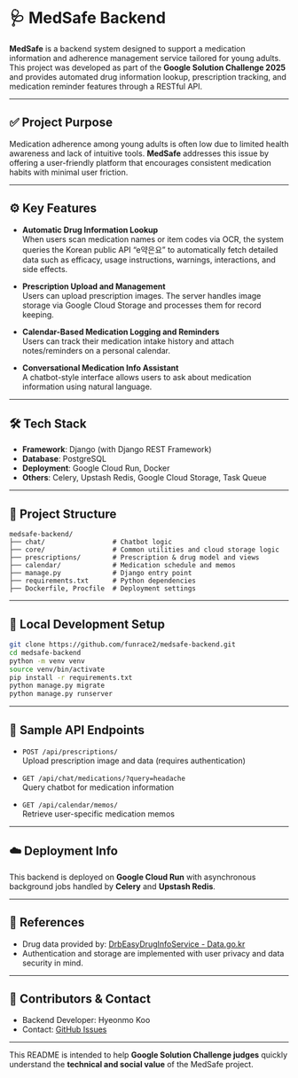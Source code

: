 # 🩺 MedSafe Backend

**MedSafe** is a backend system designed to support a medication information and adherence management service tailored for young adults. This project was developed as part of the **Google Solution Challenge 2025** and provides automated drug information lookup, prescription tracking, and medication reminder features through a RESTful API.

---

## ✅ Project Purpose

Medication adherence among young adults is often low due to limited health awareness and lack of intuitive tools. **MedSafe** addresses this issue by offering a user-friendly platform that encourages consistent medication habits with minimal user friction.

---

## ⚙️ Key Features

- **Automatic Drug Information Lookup**  
  When users scan medication names or item codes via OCR, the system queries the Korean public API “e약은요” to automatically fetch detailed data such as efficacy, usage instructions, warnings, interactions, and side effects.

- **Prescription Upload and Management**  
  Users can upload prescription images. The server handles image storage via Google Cloud Storage and processes them for record keeping.

- **Calendar-Based Medication Logging and Reminders**  
  Users can track their medication intake history and attach notes/reminders on a personal calendar.

- **Conversational Medication Info Assistant**  
  A chatbot-style interface allows users to ask about medication information using natural language.

---

## 🛠️ Tech Stack

- **Framework**: Django (with Django REST Framework)  
- **Database**: PostgreSQL  
- **Deployment**: Google Cloud Run, Docker  
- **Others**: Celery, Upstash Redis, Google Cloud Storage, Task Queue

---

## 📁 Project Structure

```
medsafe-backend/
├── chat/                 # Chatbot logic
├── core/                 # Common utilities and cloud storage logic
├── prescriptions/        # Prescription & drug model and views
├── calendar/             # Medication schedule and memos
├── manage.py             # Django entry point
├── requirements.txt      # Python dependencies
├── Dockerfile, Procfile  # Deployment settings
```

---

## 🚀 Local Development Setup

```bash
git clone https://github.com/funrace2/medsafe-backend.git
cd medsafe-backend
python -m venv venv
source venv/bin/activate
pip install -r requirements.txt
python manage.py migrate
python manage.py runserver
```

---

## 🔐 Sample API Endpoints

- `POST /api/prescriptions/`  
  Upload prescription image and data (requires authentication)

- `GET /api/chat/medications/?query=headache`  
  Query chatbot for medication information

- `GET /api/calendar/memos/`  
  Retrieve user-specific medication memos

---

## ☁️ Deployment Info

This backend is deployed on **Google Cloud Run** with asynchronous background jobs handled by **Celery** and **Upstash Redis**.

---

## 📣 References

- Drug data provided by: [DrbEasyDrugInfoService - Data.go.kr]([https://www.data.go.kr/iim/api/selectAPIAcountView.do])
- Authentication and storage are implemented with user privacy and data security in mind.

---

## 🙋 Contributors & Contact

- Backend Developer: Hyeonmo Koo  
- Contact: [GitHub Issues](https://github.com/funrace2/medsafe-backend/issues)

---

This README is intended to help **Google Solution Challenge judges** quickly understand the **technical and social value** of the MedSafe project.
